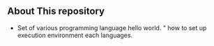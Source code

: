 ## About This repository
* Set of various programming language hello world.
" how to set up execution environment each languages.
